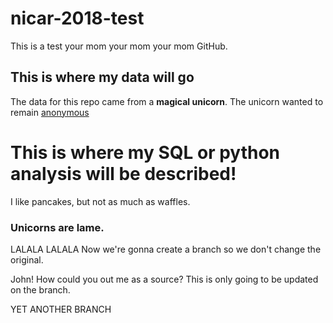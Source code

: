 # nicar-2018-test
This is a test your mom your mom your mom GitHub. 

## This is where my data will go 
The data for this repo came from a **magical unicorn**. The unicorn wanted to remain [anonymous](http://www.erinjmansfield.com) 

# This is where my SQL or python analysis will be described! 
I like pancakes, but not as much as waffles. 

### Unicorns are lame. 

LALALA
LALALA
Now we're gonna create a branch so we don't change the original. 

John! How could you out me as a source? 
This is only going to be updated on the branch. 

YET ANOTHER BRANCH 
